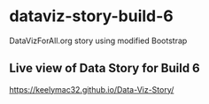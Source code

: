 # dataviz-story-build-6
DataVizForAll.org story using modified Bootstrap

## Live view of Data Story for Build 6
https://keelymac32.github.io/Data-Viz-Story/

